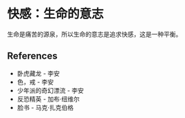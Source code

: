 # 快感：生命的意志

生命是痛苦的源泉，所以生命的意志是追求快感，这是一种平衡。

## References

- 卧虎藏龙 - 李安
- 色，戒 - 李安
- 少年派的奇幻漂流 - 李安
- 反恐精英 - 加布·纽维尔
- 脸书 - 马克·扎克伯格
